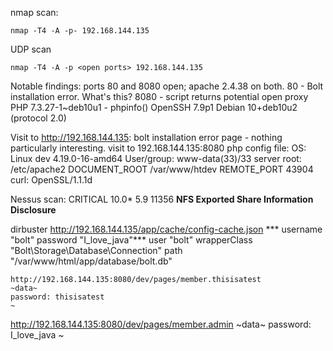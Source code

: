 nmap scan:
```
nmap -T4 -A -p- 192.168.144.135
```
UDP scan
```
nmap -T4 -A -p <open ports> 192.168.144.135
```
Notable findings:
ports 80 and 8080 open;
apache 2.4.38 on both.
	80 - Bolt installation error. What's this?
	8080 - script returns potential open proxy 
	PHP 7.3.27-1~deb10u1 - phpinfo()
OpenSSH 7.9p1 Debian 10+deb10u2 (protocol 2.0)

Visit to http://192.168.144.135:
	bolt installation error page - nothing particularly interesting.
visit to 192.168.144.135:8080
	php config file:
	OS: 	Linux dev 4.19.0-16-amd64
	User/group: www-data(33)/33 
	server root: /etc/apache2 
	DOCUMENT_ROOT 	/var/www/htdev 
	REMOTE_PORT 	43904 
	curl:
		OpenSSL/1.1.1d 

Nessus scan:
	CRITICAL 10.0* 5.9 11356 **NFS Exported Share Information Disclosure**

dirbuster
	http://192.168.144.135/app/cache/config-cache.json
***	username	"bolt"
	password	"I_love_java"***
	user	"bolt"
	wrapperClass	"Bolt\\Storage\\Database\\Connection"
	path	"/var/www/html/app/database/bolt.db"

	http://192.168.144.135:8080/dev/pages/member.thisisatest
	~data~
	password: thisisatest
	~

http://192.168.144.135:8080/dev/pages/member.admin
	~data~
	password: I_love_java
	~